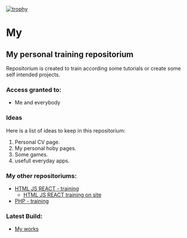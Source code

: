 [![trophy](https://github-profile-trophy.vercel.app/?username=ryo-ma)](https://github.com/ryo-ma/github-profile-trophy)
# My
## My personal training repositorium

Repositorium is created to train according some tutorials or create some self intended projects.

### Access granted to:
- Me and everybody


### Ideas
Here is a list of ideas to keep in this repositorium:
1. Personal CV page.
2. My personal hoby pages.
3. Some games.
4. usefull everyday apps.

### My other repositoriums:

+ [HTML JS REACT - training](https://github.com/ViliusSenkus/Prima)
  * [HTML JS REACT training on site](https://viliussenkus.github.io/Prima/)
+ [PHP - training](https://github.com/ViliusSenkus/PHP-training)

### Latest Build:

+ [My works](public/index.html)
